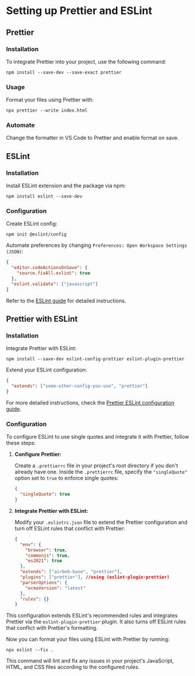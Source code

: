 # Setting up Prettier and ESLint

## Prettier

### Installation

To integrate Prettier into your project, use the following command:

```
npm install --save-dev --save-exact prettier
```

### Usage

Format your files using Prettier with:

```
npx prettier --write index.html
```

### Automate

Change the formatter in VS Code to Prettier and enable format on save.

## ESLint

### Installation

Install ESLint extension and the package via npm:

```
npm install eslint --save-dev
```

### Configuration

Create ESLint config:

```
npm init @eslint/config
```

Automate preferences by changing `Preferences: Open Workspace Settings (JSON)`:

```json
{
  "editor.codeActionsOnSave": {
    "source.fixAll.eslint": true
  },
  "eslint.validate": ["javascript"]
}
```

Refer to the [ESLint guide](https://eslint.org/docs/latest/use/getting-started) for detailed instructions.

## Prettier with ESLint

### Installation

Integrate Prettier with ESLint:

```
npm install --save-dev eslint-config-prettier eslint-plugin-prettier
```

Extend your ESLint configuration:

```json
{
  "extends": ["some-other-config-you-use", "prettier"]
}
```

For more detailed instructions, check the [Prettier ESLint configuration guide](https://github.com/prettier/eslint-config-prettier?tab=readme-ov-file#cli-helper-tool).

### Configuration

To configure ESLint to use single quotes and integrate it with Prettier, follow these steps:

1. **Configure Prettier:**

   Create a `.prettierrc` file in your project's root directory if you don't already have one. Inside the `.prettierrc` file, specify the `"singleQuote"` option set to `true` to enforce single quotes:

   ```json
   {
     "singleQuote": true
   }
   ```

2. **Integrate Prettier with ESLint:**

   Modify your `.eslintrc.json` file to extend the Prettier configuration and turn off ESLint rules that conflict with Prettier:

   ```json
   {
     "env": {
       "browser": true,
       "commonjs": true,
       "es2021": true
     },
     "extends": ["airbnb-base", "prettier"],
     "plugins": ["prettier"], //using (eslint-plugin-prettier)
     "parserOptions": {
       "ecmaVersion": "latest"
     },
     "rules": {}
   }
   ```

This configuration extends ESLint's recommended rules and integrates Prettier via the `eslint-plugin-prettier` plugin. It also turns off ESLint rules that conflict with Prettier's formatting.

Now you can format your files using ESLint with Prettier by running:

```
npx eslint --fix .
```

This command will lint and fix any issues in your project's JavaScript, HTML, and CSS files according to the configured rules.
